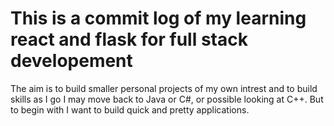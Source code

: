 # This is a commit log of my learning react and flask for full stack developement 
The aim is to build smaller personal projects of my own intrest and to build skills as I go
I may move back to Java or C#, or possible looking at C++. But to begin with I want to build quick and pretty applications. 
